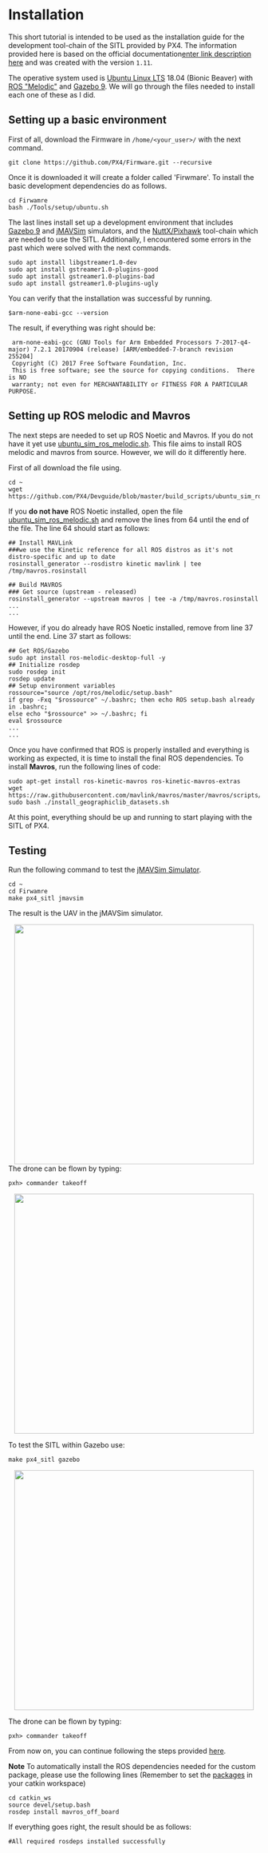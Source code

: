 ﻿
# Installation

This short tutorial is intended to be used as the installation guide for the development tool-chain of the SITL provided by PX4. The information provided here is based on the official documentation[enter link description here](https://dev.px4.io/v1.9.0/en/setup/dev_env_linux.html) and was created with the version `1.11`.

The operative system used is [Ubuntu Linux LTS](https://wiki.ubuntu.com/LTS) 18.04 (Bionic Beaver) with [ROS "Melodic"](https://dev.px4.io/v1.11/en/setup/dev_env_linux_ubuntu.html#rosgazebo) and [Gazebo 9](https://dev.px4.io/v1.11/en/simulation/gazebo.html). We will go through the files needed to install each one of these as I did.

## Setting up a basic environment

First of all, download the Firmware in `/home/<your_user>/`  with the next command.
```
git clone https://github.com/PX4/Firmware.git --recursive
```
Once it is downloaded it will create a folder called 'Firwmare'. To install the basic development dependencies do as follows.
```
cd Firwamre
bash ./Tools/setup/ubuntu.sh
```
The last lines install set up a development environment that includes [Gazebo 9](https://dev.px4.io/v1.11/en/simulation/gazebo.html) and [jMAVSim](https://dev.px4.io/v1.11/en/simulation/jmavsim.html) simulators, and the [NuttX/Pixhawk](https://dev.px4.io/v1.11/en/setup/building_px4.html#nuttx) tool-chain which are needed to use the SITL. Additionally, I encountered some errors in the past which were solved with the next commands.

    sudo apt install libgstreamer1.0-dev 
    sudo apt install gstreamer1.0-plugins-good  
    sudo apt install gstreamer1.0-plugins-bad  
    sudo apt install gstreamer1.0-plugins-ugly

You can verify that the installation was successful by running.
```
$arm-none-eabi-gcc --version
```
The result, if everything was right should be:
```
 arm-none-eabi-gcc (GNU Tools for Arm Embedded Processors 7-2017-q4-major) 7.2.1 20170904 (release) [ARM/embedded-7-branch revision 255204]
 Copyright (C) 2017 Free Software Foundation, Inc.
 This is free software; see the source for copying conditions.  There is NO
 warranty; not even for MERCHANTABILITY or FITNESS FOR A PARTICULAR PURPOSE.
```
## Setting up ROS melodic and Mavros

The next steps are needed to set up ROS Noetic and Mavros. If you do not have it yet use [ubuntu_sim_ros_melodic.sh](https://github.com/PX4/Devguide/blob/master/build_scripts/ubuntu_sim_ros_melodic.sh).  This file aims to install ROS melodic and mavros from source. However, we will do it differently here.

First of all download the file using.


    cd ~
    wget https://github.com/PX4/Devguide/blob/master/build_scripts/ubuntu_sim_ros_melodic.sh

If you **do not have** ROS Noetic installed, open the file [ubuntu_sim_ros_melodic.sh](https://github.com/PX4/Devguide/blob/master/build_scripts/ubuntu_sim_ros_melodic.sh) and remove the lines from 64 until the end of the file. The line 64 should start as follows:

    ## Install MAVLink
    ###we use the Kinetic reference for all ROS distros as it's not distro-specific and up to date
    rosinstall_generator --rosdistro kinetic mavlink | tee /tmp/mavros.rosinstall
    
    ## Build MAVROS
    ### Get source (upstream - released)
    rosinstall_generator --upstream mavros | tee -a /tmp/mavros.rosinstall
    ...
    ...

However, if you do already have ROS Noetic installed, remove from line 37 until the end. Line 37 start as follows:

    ## Get ROS/Gazebo
    sudo apt install ros-melodic-desktop-full -y
    ## Initialize rosdep
    sudo rosdep init
    rosdep update
    ## Setup environment variables
    rossource="source /opt/ros/melodic/setup.bash"
    if grep -Fxq "$rossource" ~/.bashrc; then echo ROS setup.bash already in .bashrc;
    else echo "$rossource" >> ~/.bashrc; fi
    eval $rossource
    ...
    ...

Once you have confirmed that ROS is properly installed and everything is working as expected, it is time to install the final ROS dependencies. To install **Mavros**, run the following lines of code:

```
sudo apt-get install ros-kinetic-mavros ros-kinetic-mavros-extras
wget https://raw.githubusercontent.com/mavlink/mavros/master/mavros/scripts/install_geographiclib_datasets.sh
sudo bash ./install_geographiclib_datasets.sh
```
At this point, everything should be up and running to start playing with the SITL of PX4. 

## Testing

Run the following command to test the [jMAVSim Simulator](https://dev.px4.io/v1.11/en/setup/building_px4.html).
```
cd ~
cd Firwamre
make px4_sitl jmavsim
```
The result is the UAV in the jMAVSim simulator.

<div  align="center">
<img src="https://dev.px4.io/v1.11/assets/console_jmavsim.png" width="480" />
</div>
The drone can be flown by typing:

    pxh> commander takeoff

<div  align="center">
<img src="https://dev.px4.io/v1.11/assets/jmavsim_first_takeoff.png" width="480" />
</div>

To test the SITL within Gazebo use:

```
make px4_sitl gazebo
```

<div  align="center">
<img src="https://dev.px4.io/v1.11/assets/simulation/gazebo/gazebo_follow.jpg" width="480" />
</div>

The drone can be flown by typing:

    pxh> commander takeoff

From now on, you can continue following the steps provided [here](https://github.com/MikeS96/autonomous_landing_uav).

**Note** To automatically install the ROS dependencies needed for the custom package, please use the following lines (Remember to set the [packages](https://github.com/MikeS96/autonomous_landing_uav) in your catkin workspace)

    cd catkin_ws
    source devel/setup.bash
    rosdep install mavros_off_board
    
If everything goes right, the result should be as follows:
   
    #All required rosdeps installed successfully

